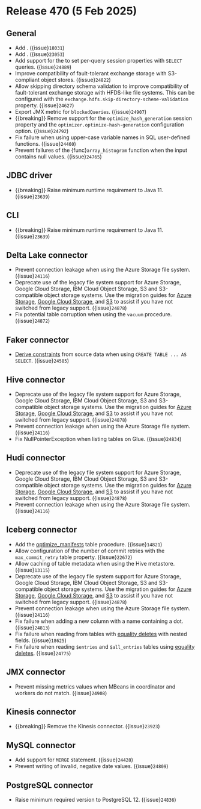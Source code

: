 # Release 470 (5 Feb 2025)

## General

* Add [](/connector/duckdb). ({issue}`18031`)
* Add [](/connector/loki). ({issue}`23053`)
* Add support for the [](select-with-session) to set per-query session
  properties with `SELECT` queries. ({issue}`24889`)
* Improve compatibility of fault-tolerant exchange storage with S3-compliant
  object stores. ({issue}`24822`)
* Allow skipping directory schema validation to improve compatibility of
  fault-tolerant exchange storage with HFDS-like file systems. This can be
  configured with the `exchange.hdfs.skip-directory-scheme-validation` property. ({issue}`24627`)
* Export JMX metric for `blockedQueries`. ({issue}`24907`)
* {{breaking}} Remove support for the `optimize_hash_generation` session
  property and the `optimizer.optimize-hash-generation` configuration option.
  ({issue}`24792`)
* Fix failure when using upper-case variable names in SQL user-defined
  functions. ({issue}`24460`)
* Prevent failures of the {func}`array_histogram` function when the input
  contains null values. ({issue}`24765`)

## JDBC driver

* {{breaking}} Raise minimum runtime requirement to Java 11. ({issue}`23639`)

## CLI

* {{breaking}} Raise minimum runtime requirement to Java 11. ({issue}`23639`)

## Delta Lake connector

* Prevent connection leakage when using the Azure Storage file system. ({issue}`24116`)
* Deprecate use of the legacy file system support for Azure Storage, Google
  Cloud Storage, IBM Cloud Object Storage, S3 and S3-compatible object storage
  systems. Use the migration guides for [Azure
  Storage](fs-legacy-azure-migration), [Google Cloud
  Storage](fs-legacy-gcs-migration), and [S3](fs-legacy-s3-migration) to assist
  if you have not switched from legacy support. ({issue}`24878`)
* Fix potential table corruption when using the `vacuum` procedure. ({issue}`24872`)

## Faker connector

* [Derive constraints](faker-statistics) from source data when using `CREATE TABLE ... AS SELECT`. ({issue}`24585`)

## Hive connector

* Deprecate use of the legacy file system support for Azure Storage, Google
  Cloud Storage, IBM Cloud Object Storage, S3 and S3-compatible object storage
  systems. Use the migration guides for [Azure
  Storage](fs-legacy-azure-migration), [Google Cloud
  Storage](fs-legacy-gcs-migration), and [S3](fs-legacy-s3-migration) to assist
  if you have not switched from legacy support. ({issue}`24878`)
* Prevent connection leakage when using the Azure Storage file system. ({issue}`24116`)
* Fix NullPointerException when listing tables on Glue. ({issue}`24834`)

## Hudi connector

* Deprecate use of the legacy file system support for Azure Storage, Google
  Cloud Storage, IBM Cloud Object Storage, S3 and S3-compatible object storage
  systems. Use the migration guides for [Azure
  Storage](fs-legacy-azure-migration), [Google Cloud
  Storage](fs-legacy-gcs-migration), and [S3](fs-legacy-s3-migration) to assist
  if you have not switched from legacy support. ({issue}`24878`)
* Prevent connection leakage when using the Azure Storage file system. ({issue}`24116`)

## Iceberg connector

* Add the [optimize_manifests](iceberg-optimize-manifests) table procedure. ({issue}`14821`)
* Allow configuration of the number of commit retries with the
  `max_commit_retry` table property. ({issue}`22672`)
* Allow caching of table metadata when using the Hive metastore. ({issue}`13115`)
* Deprecate use of the legacy file system support for Azure Storage, Google
  Cloud Storage, IBM Cloud Object Storage, S3 and S3-compatible object storage
  systems. Use the migration guides for [Azure
  Storage](fs-legacy-azure-migration), [Google Cloud
  Storage](fs-legacy-gcs-migration), and [S3](fs-legacy-s3-migration) to assist
  if you have not switched from legacy support. ({issue}`24878`)
* Prevent connection leakage when using the Azure Storage file system. ({issue}`24116`)
* Fix failure when adding a new column with a name containing a dot. ({issue}`24813`)
* Fix failure when reading from tables with [equality
  deletes](https://iceberg.apache.org/spec/#equality-delete-files) with nested
  fields. ({issue}`18625`)
* Fix failure when reading `$entries` and `$all_entries` tables using [equality
  deletes](https://iceberg.apache.org/spec/#equality-delete-files). ({issue}`24775`)

## JMX connector

* Prevent missing metrics values when MBeans in coordinator and workers do not
  match. ({issue}`24908`)

## Kinesis connector

* {{breaking}} Remove the Kinesis connector. ({issue}`23923`) 

## MySQL connector

* Add support for `MERGE` statement. ({issue}`24428`)
* Prevent writing of invalid, negative date values. ({issue}`24809`)

## PostgreSQL connector

* Raise minimum required version to PostgreSQL 12. ({issue}`24836`)

